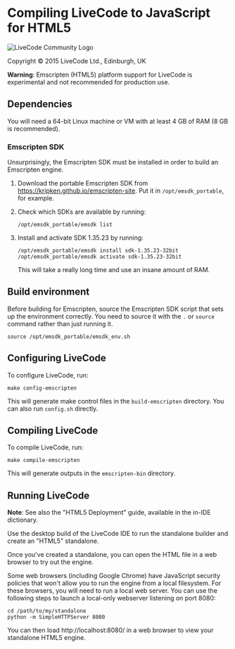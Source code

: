 # Compiling LiveCode to JavaScript for HTML5

![LiveCode Community Logo](http://livecode.com/wp-content/uploads/2015/02/livecode-logo.png)

Copyright © 2015 LiveCode Ltd., Edinburgh, UK

**Warning**: Emscripten (HTML5) platform support for LiveCode is experimental and not recommended for production use.

## Dependencies

You will need a 64-bit Linux machine or VM with at least 4 GB of RAM
(8 GB is recommended).

### Emscripten SDK

Unsurprisingly, the Emscripten SDK must be installed in order to build
an Emscripten engine.

1. Download the portable Emscripten SDK from <https://kripken.github.io/emscripten-site>.  Put it in `/opt/emsdk_portable`, for example.

2. Check which SDKs are available by running:

       /opt/emsdk_portable/emsdk list

3. Install and activate SDK 1.35.23 by running:

       /opt/emsdk_portable/emsdk install sdk-1.35.23-32bit
       /opt/emsdk_portable/emsdk activate sdk-1.35.23-32bit

   This will take a really long time and use an insane amount of RAM.

## Build environment

Before building for Emscripten, source the Emscripten SDK script that sets up the environment correctly.  You need to source it with the `.` or `source` command rather than just running it.

    source /opt/emsdk_portable/emsdk_env.sh

## Configuring LiveCode

To configure LiveCode, run:

    make config-emscripten

This will generate make control files in the `build-emscripten` directory.  You can also run `config.sh` directly.

## Compiling LiveCode

To compile LiveCode, run:

    make compile-emscripten

This will generate outputs in the `emscripten-bin` directory.

## Running LiveCode

**Note**: See also the "HTML5 Deployment" guide, available in the in-IDE dictionary.

Use the desktop build of the LiveCode IDE to run the standalone builder and create an "HTML5" standalone.

Once you've created a standalone, you can open the HTML file in a web browser to try out the engine.

Some web browsers (including Google Chrome) have JavaScript security policies that won't allow you to run the engine from a local filesystem.  For these browsers, you will need to run a local web server.  You can use the following steps to launch a local-only webserver listening on port 8080:

    cd /path/to/my/standalone
    python -m SimpleHTTPServer 8080

You can then load http://localhost:8080/ in a web browser to view your standalone HTML5 engine.
